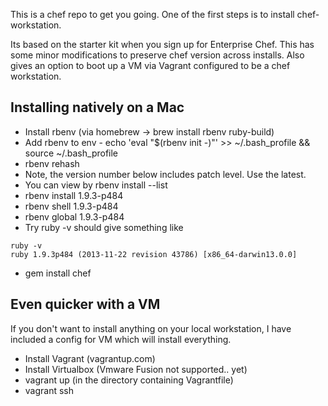 This is a chef repo to get you going. One of the first steps is to install chef-workstation. 

Its based on the starter kit when you sign up for Enterprise Chef. This has some minor modifications to preserve chef version across installs. Also gives an option to boot up a VM via Vagrant configured to be a chef workstation. 

Installing natively on a Mac
--

- Install rbenv (via homebrew -> brew install rbenv ruby-build)
- Add rbenv to env - echo 'eval "$(rbenv init -)"' >> ~/.bash_profile && source ~/.bash_profile
- rbenv rehash
- Note, the version number below includes patch level. Use the latest. 
- You can view by rbenv install --list
- rbenv install 1.9.3-p484
- rbenv shell   1.9.3-p484
- rbenv global  1.9.3-p484
- Try ruby -v should give something like 

```
ruby -v
ruby 1.9.3p484 (2013-11-22 revision 43786) [x86_64-darwin13.0.0]
```
- gem install chef

Even quicker with a VM
--

If you don't want to install anything on your local workstation, I have included a config for VM which will install everything. 

- Install Vagrant (vagrantup.com) 
- Install Virtualbox (Vmware Fusion not supported.. yet)
- vagrant up (in the directory containing Vagrantfile)
- vagrant ssh



